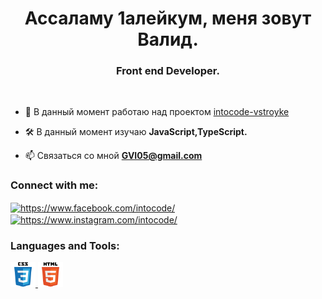 <h1 align="center">Ассаламу 1алейкум, меня зовут Валид.</h1>
<h3 align="center">Front end Developer.</h3>



<p align="left"> <a href="https://twitter.com/" target="blank"><img src="https://img.shields.io/twitter/follow/?logo=twitter&style=for-the-badge" alt="" /></a> </p>

- 💼 В данный момент работаю над проектом [intocode-vstroyke](https://github.com/32av32/intocode-vstroyke)

- 🛠️ В данный момент изучаю **JavaScript,TypeScript.**

- 📫 Связаться со мной  **GVI05@gmail.com**

<h3 align="left">Connect with me:</h3>
<p align="left">
<a href="https://fb.com/https://www.facebook.com/intocode/" target="blank"><img align="center" src="https://raw.githubusercontent.com/rahuldkjain/github-profile-readme-generator/master/src/images/icons/Social/facebook.svg" alt="https://www.facebook.com/intocode/" height="30" width="40" /></a>
<a href="https://instagram.com/https://www.instagram.com/intocode/" target="blank"><img align="center" src="https://raw.githubusercontent.com/rahuldkjain/github-profile-readme-generator/master/src/images/icons/Social/instagram.svg" alt="https://www.instagram.com/intocode/" height="30" width="40" /></a>
</p>

<h3 align="left">Languages and Tools:</h3>
<p align="left"> <a href="https://www.w3schools.com/css/" target="_blank" rel="noreferrer"> <img src="https://raw.githubusercontent.com/devicons/devicon/master/icons/css3/css3-original-wordmark.svg" alt="css3" width="40" height="40"/> </a> <a href="https://www.w3.org/html/" target="_blank" rel="noreferrer"> <img src="https://raw.githubusercontent.com/devicons/devicon/master/icons/html5/html5-original-wordmark.svg" alt="html5" width="40" height="40"/> </a> </p>

